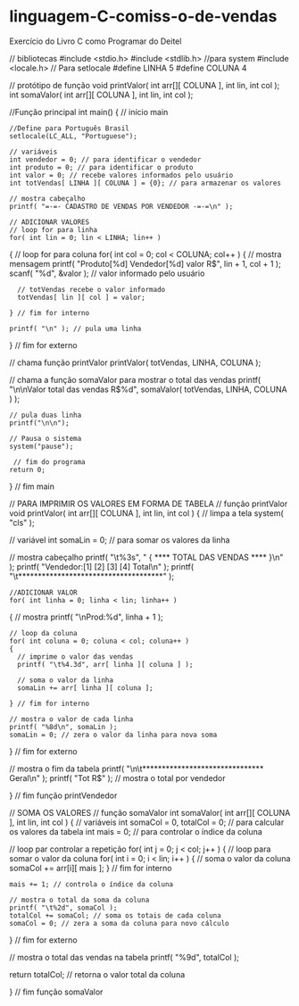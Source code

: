 # linguagem-C-comiss-o-de-vendas
Exercício do Livro C como Programar do Deitel

// bibliotecas
#include <stdio.h>
#include <stdlib.h> //para system
#include <locale.h> // Para setlocale
#define LINHA 5
#define COLUNA 4

// protótipo de função
void printValor( int arr[][ COLUNA ], int lin, int col );
int somaValor( int arr[][ COLUNA ], int lin, int col );

//Função principal
int main() { // início main

	//Define para Português Brasil
	setlocale(LC_ALL, "Portuguese");

	// variáveis
	int vendedor = 0; // para identificar o vendedor
	int produto = 0; // para identificar o produto
	int valor = 0; // recebe valores informados pelo usuário
	int totVendas[ LINHA ][ COLUNA ] = {0}; // para armazenar os valores

	// mostra cabeçalho
	printf( "=-=- CADASTRO DE VENDAS POR VENDEDOR -=-=\n" );

	// ADICIONAR VALORES
	// loop for para linha
	for( int lin = 0; lin < LINHA; lin++ )
  { // loop for para coluna
    for( int col = 0; col < COLUNA; col++ )
    {
      // mostra mensagem
      printf( "Produto[%d] Vendedor[%d] valor R$", lin + 1, col + 1 );
      scanf( "%d", &valor ); // valor informado pelo usuário

      // totVendas recebe o valor informado
      totVendas[ lin ][ col ] = valor;

    } // fim for interno

    printf( "\n" ); // pula uma linha
  } // fim for externo

  // chama função printValor
  printValor( totVendas, LINHA, COLUNA );

  // chama a função somaValor para mostrar o total das vendas
  printf( "\n\nValor total das vendas R$%d", somaValor( totVendas, LINHA, COLUNA ) );

	// pula duas linha
	printf("\n\n");

	// Pausa o sistema
	system("pause");

	 // fim do programa
	return 0;

} // fim main

// PARA IMPRIMIR OS VALORES EM FORMA DE TABELA
// função printValor
void printValor( int arr[][ COLUNA ], int lin, int col )
{
  // limpa a tela
  system( "cls" );

  // variável
  int somaLin = 0; // para somar os valores da linha

  // mostra cabeçalho
  printf( "\t%3s", " { **** TOTAL DAS VENDAS **** }\n" );
  printf( "Vendedor:[1]     [2]     [3]     [4]     Total\n" );
  printf( "\t*************************************" );

	//ADICIONAR VALOR
	for( int linha = 0; linha < lin; linha++ )
  {
    // mostra
    printf( "\nProd:%d", linha + 1 );

    // loop da coluna
    for( int coluna = 0; coluna < col; coluna++ )
    {
      // imprime o valor das vendas
      printf( "\t%4.3d", arr[ linha ][ coluna ] );

      // soma o valor da linha
      somaLin += arr[ linha ][ coluna ];

    } // fim for interno

    // mostra o valor de cada linha
    printf( "%8d\n", somaLin );
    somaLin = 0; // zera o valor da linha para nova soma

  } // fim for externo

  // mostra o fim da tabela
  printf( "\n\t******************************* Geral\n" );
  printf( "Tot R$" ); // mostra o total por vendedor

} // fim função printVendedor

// SOMA OS VALORES
// função somaValor
int somaValor( int arr[][ COLUNA ], int lin, int col )
{
  // variáveis
  int somaCol = 0, totalCol = 0; // para calcular os valores da tabela
  int mais = 0; // para controlar o índice da coluna

  // loop par controlar a repetição
  for( int j = 0; j < col; j++ )
  {
    // loop para somar o valor da coluna
    for( int i = 0; i < lin; i++ )
    {
      // soma o valor da coluna
      somaCol += arr[i][ mais ];
    } // fim for interno

    mais += 1; // controla o índice da coluna

    // mostra o total da soma da coluna
    printf( "\t%2d", somaCol );
    totalCol += somaCol; // soma os totais de cada coluna
    somaCol = 0; // zera a soma da coluna para novo cálculo

  } // fim for externo

  // mostra o total das vendas na tabela
  printf( "%9d", totalCol );

  return totalCol; // retorna o valor total da coluna

} // fim função somaValor
